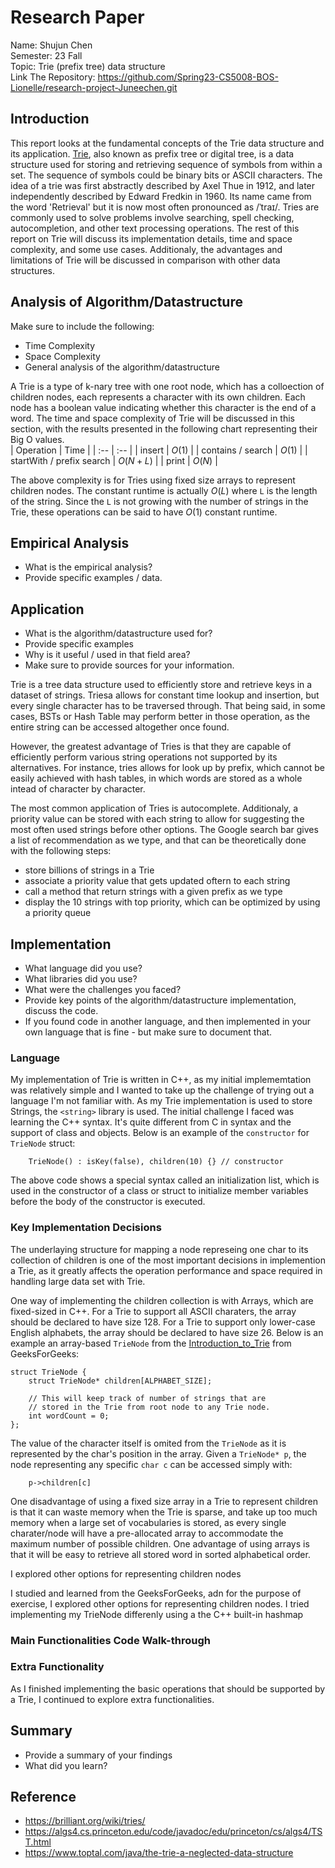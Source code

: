 # Research Paper
Name: Shujun Chen   
Semester: 23 Fall   
Topic: Trie (prefix tree) data structure     
Link The Repository: https://github.com/Spring23-CS5008-BOS-Lionelle/research-project-Juneechen.git 

## Introduction
This report looks at the fundamental concepts of the Trie data structure and its application. [Trie], also known as prefix tree or digital tree, is a data structure used for storing and retrieving sequence of symbols from within a set. The sequence of symbols could be binary bits or ASCII characters. The idea of a trie was first abstractly described by Axel Thue in 1912, and later independently described by Edward Fredkin in 1960. Its name came from the word 'Retrieval' but it is now most often pronounced as /ˈtraɪ/. Tries are commonly used to solve problems involve searching, spell checking, autocompletion, and other text processing operations. The rest of this report on Trie will discuss its implementation details, time and space complexity, and some use cases. Additionaly, the advantages and limitations of Trie will be discussed in comparison with other data structures.

## Analysis of Algorithm/Datastructure
Make sure to include the following:
- Time Complexity
- Space Complexity
- General analysis of the algorithm/datastructure    

A Trie is a type of k-nary tree with one root node, which has a colloection of children nodes, each represents a character with its own children. Each node has a boolean value indicating whether this character is the end of a word. The time and space complexity of Trie will be discussed in this section, with the results presented in the following chart representing their Big O values.  
| Operation | Time |
| :-- | :-- | 
| insert | $O(1)$ |
| contains / search | $O(1)$ |
| startWith / prefix search | $O(N+L)$ |
| print | $O(N)$ |

The above complexity is for Tries using fixed size arrays to represent children nodes. The constant runtime is actually $O(L)$ where `L` is the length of the string. Since the `L` is not growing with the number of strings in the Trie, these operations can be said to have $O(1)$ constant runtime.

## Empirical Analysis
- What is the empirical analysis?
- Provide specific examples / data.


## Application
- What is the algorithm/datastructure used for?
- Provide specific examples
- Why is it useful / used in that field area?
- Make sure to provide sources for your information. 

Trie is a tree data structure used to efficiently store and retrieve keys in a dataset of strings. Triesa allows for constant time lookup and insertion, but every single character has to be traversed through. That being said, in some cases, BSTs or Hash Table may perform better in those operation, as the entire string can be accessed altogether once found.  

However, the greatest advantage of Tries is that they are capable of efficiently perform various string operations not supported by its alternatives. For instance, tries allows for look up by prefix, which cannot be easily achieved with hash tables, in which words are stored as a whole intead of character by character.

The most common application of Tries is autocomplete. Additionaly, a priority value can be stored with each string to allow for suggesting the most often used strings before other options. The Google search bar gives a list of recommendation as we type, and that can be theoretically done with the following steps:  
- store billions of strings in a Trie
- associate a priority value that gets updated oftern to each string
- call a method that return strings with a given prefix as we type
- display the 10 strings with top priority, which can be optimized by using a priority queue



## Implementation
- What language did you use?
- What libraries did you use?
- What were the challenges you faced?
- Provide key points of the algorithm/datastructure implementation, discuss the code.
- If you found code in another language, and then implemented in your own language that is fine - but make sure to document that.

### Language
My implementation of Trie is written in C++, as my initial implememtation was relatively simple and I wanted to take up the challenge of trying out a language I'm not familiar with. As my Trie implementation is used to store Strings, the `<string>` library is used. The initial challenge I faced was learning the C++ syntax. It's quite different from C in syntax and the support of class and objects. Below is an example of the `constructor` for `TrieNode` struct:
```
    TrieNode() : isKey(false), children(10) {} // constructor
```
The above code shows a special syntax called an initialization list, which is used in the constructor of a class or struct to initialize member variables before the body of the constructor is executed.   


### Key Implementation Decisions
 

The underlaying structure for mapping a node represeing one char to its collection of children is one of the most important decisions in implemention a Trie, as it greatly affects the operation performance and space required in handling large data set with Trie.   

One way of implementing the children collection is with Arrays, which are fixed-sized in C++. For a Trie to support all ASCII charaters, the array should be declared to have size 128. For a Trie to support only lower-case English alphabets, the array should be declared to have size 26. Below is an example an array-based `TrieNode` from the [Introduction_to_Trie] from GeeksForGeeks:
```
struct TrieNode {
    struct TrieNode* children[ALPHABET_SIZE];
 
    // This will keep track of number of strings that are
    // stored in the Trie from root node to any Trie node.
    int wordCount = 0;
};
```
The value of the character itself is omited from the `TrieNode` as it is represented by the char's position in the array. Given a `TrieNode* p`, the node representing any specific `char c` can be accessed simply with:
```
    p->children[c]
```
One disadvantage of using a fixed size array in a Trie to represent children is that it can waste memory when the Trie is sparse, and take up too much memory when a large set of vocabularies is stored, as every single charater/node will have a pre-allocated array to accommodate the maximum number of possible children. One advantage of using arrays is that it will be easy to retrieve all stored word in sorted alphabetical order.

I explored other options for representing children nodes

I studied and learned from the GeeksForGeeks, adn for the purpose of exercise, I explored other options for representing children nodes. I tried implementing my TrieNode differenly using a the C++ built-in hashmap


### Main Functionalities Code Walk-through

### Extra Functionality
As I finished implementing the basic operations that should be supported by a Trie, I continued to explore extra functionalities.

## Summary
- Provide a summary of your findings
- What did you learn?

## Reference
- https://brilliant.org/wiki/tries/
- https://algs4.cs.princeton.edu/code/javadoc/edu/princeton/cs/algs4/TST.html
- https://www.toptal.com/java/the-trie-a-neglected-data-structure


<!-- auto references -->
[Trie]: https://en.wikipedia.org/wiki/Trie
[Introduction_to_Trie]: https://www.geeksforgeeks.org/introduction-to-trie-data-structure-and-algorithm-tutorials/